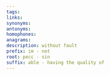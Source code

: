 ```yaml
---
tags: 
links: 
synonyms: 
antonyms: 
homophones: 
anagrams: 
description: without fault
prefix: im - not
root: pecc - sin
suffix: able - having the quality of
---
```

